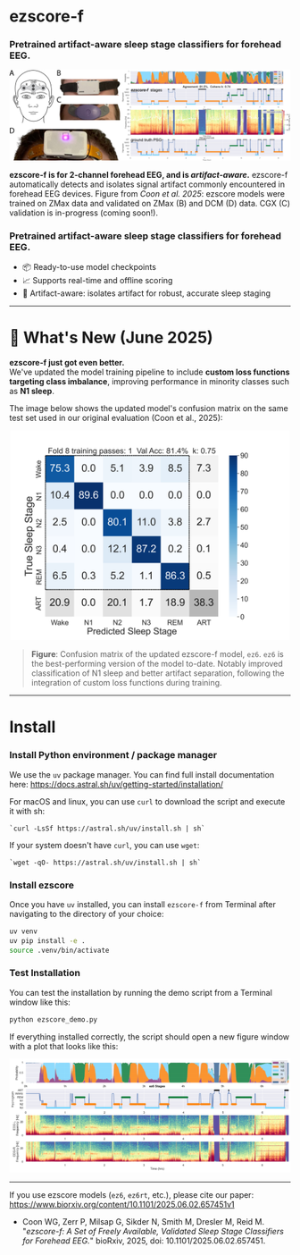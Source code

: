 # ezscore-f
### Pretrained artifact-aware sleep stage classifiers for forehead EEG. ###

<p align="center">
  <img src=".assets/zmax-montage-art-aware.png" alt="**ezscore is for 2-channel forehead EEG.** Figure is from *Coon et al. 2025*: ezscore models were trained on ZMax data and validated on ZMax (B) and DCM (D) data." width="900">
  <figcaption><strong>ezscore-f is for 2-channel forehead EEG, and is <em>artifact-aware</em>.</strong>  ezscore-f automatically detects and isolates signal artifact commonly encountered in forehead EEG devices.  Figure from <em>Coon et al. 2025</em>: ezscore models were trained on ZMax data and validated on ZMax (B) and DCM (D) data. CGX (C) validation is in-progress (coming soon!). 
  </figcaption>
</p>

### Pretrained artifact-aware sleep stage classifiers for forehead EEG. ###

- 📦 Ready-to-use model checkpoints 
- 📈 Supports real-time and offline scoring  
- 🧪 Artifact-aware: isolates artifact for robust, accurate sleep staging



---

# 📢 What's New (June 2025)

**ezscore-f just got even better.**  
We've updated the model training pipeline to include **custom loss functions targeting class imbalance**, improving performance in minority classes such as **N1 sleep**.

The image below shows the updated model's confusion matrix on the same test set used in our original evaluation (Coon et al., 2025):

<p align="center">
  <img src=".assets/test_confusion_new_model.png" alt="Confusion matrix showing improved classifier performance" width="500">
</p>

> **Figure**: Confusion matrix of the updated ezscore-f model, `ez6`.  `ez6` is the best-performing version of the model to-date.
> Notably improved classification of N1 sleep and better artifact separation, following the integration of custom loss functions during training.

---

# Install

### Install Python environment / package manager
We use the `uv` package manager.  You can find full install documentation here: https://docs.astral.sh/uv/getting-started/installation/

For macOS and linux, you can use `curl` to download the script and execute it with sh:

    `curl -LsSf https://astral.sh/uv/install.sh | sh`

If your system doesn't have `curl`, you can use `wget`:

    `wget -qO- https://astral.sh/uv/install.sh | sh`

### Install ezscore
Once you have `uv` installed, you can install `ezscore-f` from Terminal after navigating to the directory of your choice:
```bash
uv venv
uv pip install -e .
source .venv/bin/activate
```

### Test Installation
You can test the installation by running the demo script from a Terminal window like this:
```bash
python ezscore_demo.py
```

If everything installed correctly, the script should open a new figure window with a plot that looks like this:

<p align="center">
  <img src=".assets/hypnos_ez6.png" alt="Demo script output using included sample data (ZMax EDFs) and the latest `ez6` model (corresponds to the confusion matrix above)." width="900">
</p>

---

If you use ezscore models (`ez6`, `ez6rt`, etc.), please cite our paper: https://www.biorxiv.org/content/10.1101/2025.06.02.657451v1
- Coon WG, Zerr P, Milsap G, Sikder N, Smith M, Dresler M, Reid M. "*ezscore-f: A Set of Freely Available, Validated Sleep Stage Classifiers for Forehead EEG.*" bioRxiv, 2025, doi: 10.1101/2025.06.02.657451. 


